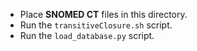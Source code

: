 - Place **SNOMED CT** files in this directory.  
- Run the `transitiveClosure.sh` script.  
- Run the `load_database.py` script.
